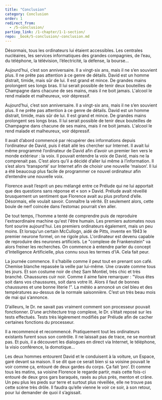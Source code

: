 ```yaml
---
title: "Conclusion"
category: Conclusion
order: 1
redirect_from:
  - /5-conclusion/
partiep_link: /1-chapter/1-1-section/
repo: _book/5-conclusion/-conclusion.md
---
```


Désormais, tous les ordinateurs lui étaient accessibles. Les centrales nucléaires, les services informatiques des grandes compagnies, de l’eau, du téléphone, la télévision, l’électricité, la défense, la bourse...

Aujourd’hui, c’est son anniversaire. Il a vingt-six ans, mais il ne s’en souvient plus. Il ne prête pas attention à ce genre de détails. David est un homme distrait, timide, mais sûr de lui. Il est grand et mince. De grandes mains prolongent ses longs bras. Il lui serait possible de tenir deux bouteilles de Champagne dans chacune de ses mains, mais il ne boit jamais. L'alcool le rend malade et malheureux, voir dépressif.

Aujourd’hui, c’est son anniversaire. Il a vingt-six ans, mais il ne s’en souvient plus. Il ne prête pas attention à ce genre de détails. David est un homme distrait, timide, mais sûr de lui. Il est grand et mince. De grandes mains prolongent ses longs bras. Il lui serait possible de tenir deux bouteilles de Champagne dans chacune de ses mains, mais il ne boit jamais. L'alcool le rend malade et malheureux, voir dépressif.

Il avait d’abord commencé par récupérer des informations depuis l’ordinateur de David, puis il était allé les chercher sur Internet. Il avait lui même programmé l’ordinateur de David afin d’avoir un premier lien vers le monde extérieur : la voix. Il pouvait entendre la voix de David, mais ne la comprenait pas. C’est alors qu’il a décidé d’aller lui même à l’information. Il s’est alors ‘transporté’ sur Internet afin de choisir une nouvelle ‘maison’. Il lui a été beaucoup plus facile de programmer ce nouvel ordinateur afin d’entendre une nouvelle voix.

Florence avait l’esprit un peu mélangé entre ce Prélude qui ne lui apportait que des questions sans réponse et « son » David. Prélude avait réveillé brusquement un sentiment que Florence avait au plus profond d’elle. Désormais, elle voulait savoir. Connaître la vérité. Et seulement alors, cette boule de nerf coincée dans l’estomac pourrait s’en aller.

De tout temps, l'homme a tenté de comprendre puis de reproduire l'extraordinaire machine qu'est l'être humain. Les premiers automates nous font sourire aujourd'hui. Les premiers ordinateurs également, mais un peu moins. Et lorsqu'un certain McCullogn, aidé de Pitts, invente en 1943 le premier neurone formel, on ne rigole plus. L'ordinateur est devenu capable de reproduire des neurones artificiels. Le "complexe de Frankenstein" va alors freiner les recherches. On commence à entendre parler du concept d'Intelligence Artificielle, plus connu sous les termes d'IA. Cela fait peur.

La journée commence. Il s’habille comme il peut tout en prenant son café. Chemise blanche repassée la veille par lui-même. Une cravate comme tous les jours. Et son costume noir de chez Sam Montiel, très chic et très branché. Chaussures cuir noir. Comme il aime faire remarquer : "Vous êtes soit dans vos chaussures, soit dans votre lit. Alors il faut de bonnes chaussures et une bonne literie !". La météo a annoncé un ciel bleu et des températures au-dessus de la normale saisonnière. C’est un très beau mois de mai qui s’annonce.

D’ailleurs, le Dr. ne savait pas vraiment comment son processeur pouvait fonctionner. D’une architecture trop complexe, le Dr. s’était reposé sur les tests effectués. Tests très légèrement modifiés par Prélude afin de cacher certaines fonctions du processeur.

Il a recommencé et recommencé. Pratiquement tout les ordinateurs existants furent sous son contrôle. Il ne laissait pas de trace, ne se montrait pas. Et puis, il a découvert les dialogues en direct via Internet, le téléphone, la visio conférence, la domotique...

Les deux hommes entourent David et le conduisent à la voiture, un Espace, garé devant sa maison. Il se dit que ce serait bien si sa voisine pouvait le voir comme ça, entouré de deux gardes du corps. Ça fait ‘pro’. Et comme tous les matins, sa voisine Florence le regarde partir, mais cette fois-ci entouré de deux gros gars baraqués, rasés au plus près, menton et crâne. Un peu plus les pieds sur terre et surtout plus réveillée, elle ne trouve pas cette scène très drôle. Il faudra qu’elle vienne le voir ce soir, à son retour, pour lui demander de quoi il s’agissait.
